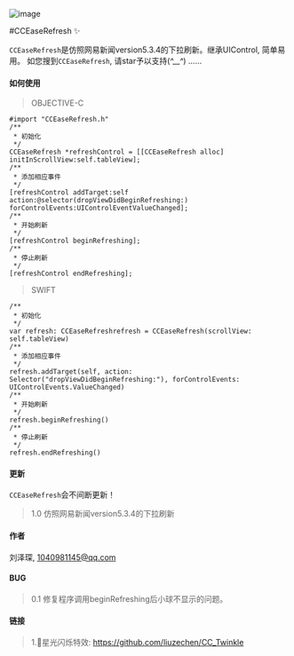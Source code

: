 ![image](https://github.com/liuzechen/CCEaseRefresh/raw/master/CCEaseRefresh.gif)

#CCEaseRefresh :sparkles:

`CCEaseRefresh`是仿照网易新闻version5.3.4的下拉刷新。继承UIControl, 简单易用。
如您搜到`CCEaseRefresh`, 请star予以支持(*^__^*) ……

#### 如何使用
> OBJECTIVE-C 
```
#import "CCEaseRefresh.h"
/**
 * 初始化
 */
CCEaseRefresh *refreshControl = [[CCEaseRefresh alloc] initInScrollView:self.tableView];
/**
 * 添加相应事件
 */
[refreshControl addTarget:self action:@selector(dropViewDidBeginRefreshing:) forControlEvents:UIControlEventValueChanged];
/**
 * 开始刷新
 */
[refreshControl beginRefreshing];
/**
 * 停止刷新
 */
[refreshControl endRefreshing];
```

> SWIFT
```
/**
 * 初始化
 */
var refresh: CCEaseRefreshrefresh = CCEaseRefresh(scrollView: self.tableView)
/**
 * 添加相应事件
 */
refresh.addTarget(self, action: Selector("dropViewDidBeginRefreshing:"), forControlEvents: UIControlEvents.ValueChanged)
/**
 * 开始刷新
 */
refresh.beginRefreshing()
/**
 * 停止刷新
 */
refresh.endRefreshing()
```

#### 更新
`CCEaseRefresh`会不间断更新！
> 1.0 仿照网易新闻version5.3.4的下拉刷新

#### 作者 
刘泽琛, 1040981145@qq.com

#### BUG
> 0.1 修复程序调用beginRefreshing后小球不显示的问题。

#### 链接
> 1.🌟星光闪烁特效: https://github.com/liuzechen/CC_Twinkle
